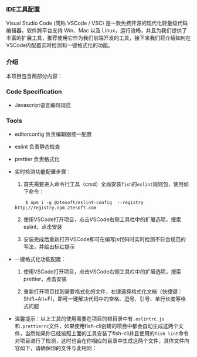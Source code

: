 ### <a name="ide">IDE工具配置</a>
 
  Visual Studio Code (简称 VSCode / VSC) 是一款免费开源的现代化轻量级代码编辑器，软件跨平台支持 Win、Mac 以及 Linux，运行流畅，并且为我们提供了丰富的扩展工具，推荐使用它作为我们前端开发的工具，接下来我们将介绍如何在VSCode内配置实时检测和一键格式化的功能。

	
### 介绍
本项目包含两部分内容：

### Code Specification
-  Javascript语言编码规范

### Tools
- editorconfig  负责编辑器统一配置
- eslint 负责静态检查
- prettier 负责格式化

- 实时检测功能配置步骤：

  1. 首先需要进入命令行工具（cmd）全局安装`fish`的`eslint`规则包，使用如下命令：

    ```shell
        $ npm i -g @ztesoft/eslint-config  --registry http://registry.npm.ztesoft.com
    ```

  2. 使用VSCode打开项目，点击VSCode右侧工具栏中的扩展选项，搜索eslint，点击安装

  3. 安装完成后重新打开VSCode即可在编写js代码时实时检测不符合规范的写法，并给出标红提示

  

- 一键格式化功能配置：

  1. 使用VSCode打开项目，点击VSCode右侧工具栏中的扩展选项，搜索prettier，点击安装

  2. 重新打开项目找到需要格式化的文件，右键选择格式化文档（快捷键：Shift+Alt+F)，即可一键解决代码中的空格、逗号、引号、单行长度等格式问题
 
- 温馨提示：以上工具的使用需要在项目的根目录中有`.eslintrc.js`和`.prettierrc`文件，如果使用fish-cli创建的项目中都会自动生成这两个文件，当然如果你已经按照上面的工具安装了fish-cli并且使用的`fish lint`命令对项目进行了检测，这时也会在你相应的目录中生成这两个文件，具体文件内容如下，请确保你的文件与此相同：



     